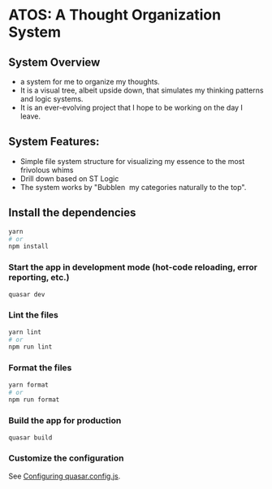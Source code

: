 # ATOS: A Thought Organization System
 
## System Overview

- a system for me to organize my thoughts.
- It is a visual tree, albeit upside down, that simulates my thinking patterns and logic systems.
- It is an ever-evolving project that I hope to be working on the day I leave.


## System Features:
- Simple file system structure for visualizing my essence to the most frivolous whims
- Drill down based on ST Logic
- The system works by "Bubblen  my categories naturally to the top".

## Install the dependencies
```bash
yarn
# or
npm install
```

### Start the app in development mode (hot-code reloading, error reporting, etc.)
```bash
quasar dev
```


### Lint the files
```bash
yarn lint
# or
npm run lint
```


### Format the files
```bash
yarn format
# or
npm run format
```


### Build the app for production
```bash
quasar build
```

### Customize the configuration
See [Configuring quasar.config.js](https://v2.quasar.dev/quasar-cli-vite/quasar-config-js).
